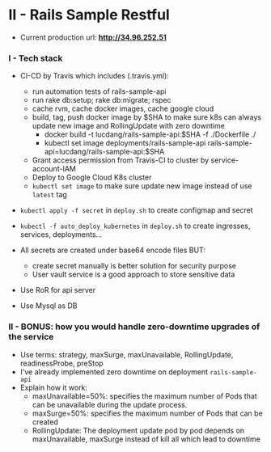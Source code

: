 # II - Rails Sample Restful

- Current production url: **http://34.96.252.51**

### I - Tech stack

- CI-CD by Travis which includes (.travis.yml): 
    + run automation tests of rails-sample-api
    + run rake db:setup; rake db:migrate; rspec
    + cache rvm, cache docker images, cache google cloud
    + build, tag, push docker image by $SHA to make sure k8s can always update new image and RollingUpdate with zero downtime
        + docker build -t lucdang/rails-sample-api:$SHA -f ./Dockerfile ./
        + kubectl set image deployments/rails-sample-api rails-sample-api=lucdang/rails-sample-api:$SHA
    + Grant access permission from Travis-CI to cluster by service-account-IAM
    + Deploy to Google Cloud K8s cluster
    + `kubectl set image` to make sure update new image instead of use `latest` tag

- `kubectl apply -f secret` in `deploy.sh` to create configmap and secret 
- `kubectl -f auto_deploy_kubernetes` in `deploy.sh` to create ingresses, services, deployments...
- All secrets are created under base64 encode files BUT:
    + create secret manually is better solution for security purpose
    + User vault service is a good approach to store sensitive data
- Use RoR for api server
- Use Mysql as DB

### II - BONUS: how you would handle zero-downtime upgrades of the service

- Use terms: strategy, maxSurge, maxUnavailable, RollingUpdate, readinessProbe, preStop
- I've already implemented zero downtime on deployment `rails-sample-api`
- Explain how it work:
    + maxUnavailable=50%: specifies the maximum number of Pods that can be unavailable during the update process. 
    + maxSurge=50%: specifies the maximum number of Pods that can be created 
    + RollingUpdate: The deployment update pod by pod depends on maxUnavailable, maxSurge instead of kill all which lead to downtime
    
